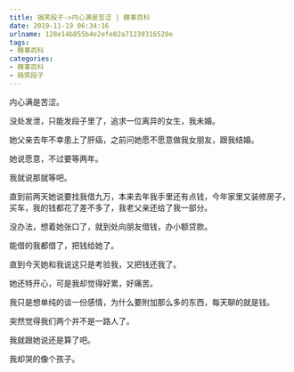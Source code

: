 ```yaml
---
title: 搞笑段子->内心满是苦涩 | 糗事百科
date: 2019-11-19 06:34:16
urlname: 128e14b855b4e2efe02a71239316520e
tags: 
- 糗事百科
categories:
- 糗事百科
- 搞笑段子
---
```

内心满是苦涩。

没处发泄，只能发段子里了，追求一位离异的女生，我未婚。

她父亲去年不幸患上了肝癌，之前问她愿不愿意做我女朋友，跟我结婚。

她说愿意，不过要等两年。

我就说那就等吧。

直到前两天她说要找我借九万，本来去年我手里还有点钱，今年家里又装修房子，买车，我的钱都花了差不多了，我老父亲还给了我一部分。

没办法，想着她张口了，就到处向朋友借钱，办小额贷款。

能借的我都借了，把钱给她了。

直到今天她和我说这只是考验我，又把钱还我了。

她还特开心，可是我却觉得好累，好痛苦。

我只是想单纯的谈一份感情，为什么要附加那么多的东西，每天聊的就是钱。

突然觉得我们两个并不是一路人了。

我就跟她说还是算了吧。

我却哭的像个孩子。


